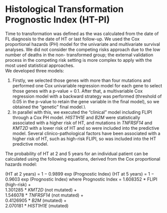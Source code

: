 # Histological Transformation Prognostic Index (HT-PI)
Time to transformation was defined as the was calculated from the date of FL diagnosis to the date of HT or last follow-up.
We used the Cox proportional hazards (PH) model for the univariate and multivariate survival analyses. We did not consider the competing risks approach due to the low number of deaths in the non-
transformed group; the external validation process in the competing risk setting is more complex to apply with the most used statistical approaches.\
We developed three models:
1) Firstly, we selected those genes with more than four mutations and performed one Cox univariable regression model for each gene to select those genes with a p-value = 0.1. After that, a multivariable Cox regression model with a backward strategy was performed (threshold of 0.05 in the p-value to retain the gene variable in the final model), so we obtained the “genetic” final model.\
2) In parallel with this, we executed the “clinical” model including FLIPI through a Cox PH model. *HIST1H1E* and *B2M* were statistically associated with a higher risk of HT, and mutations in *TNFRSF14* and *KMT2D* with a lower risk of HT and so were included into the predictive model. Several clinico-pathological factors have been associated with a higher risk of HT, such as high-risk FLIPI, so was included into the HT predictive model.

The probability of HT at 2 and 5 years for an individual patient can be calculated using the following
equations, derived from the Cox proportional hazards model:

(HT at 2 years) = 1 − 0.9899 exp (Prognostic Index)
(HT at 5 years) = 1 − 0.9603 exp (Prognostic Index)
where Prognostic Index = 
1.608352 * FLIPI (high-risk) +\
1.301285 * *KMT2D* (not mutated) +\
1.546078 * *TNFRSF14* (not mutated) +\
0.4126905 * *B2M* (mutated) +\
2.070181 * *HIST1H1E* (mutated)

